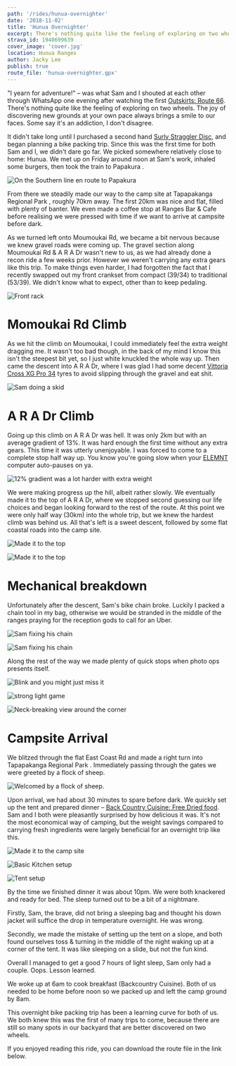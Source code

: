 ```yaml
---
path: '/rides/hunua-overnighter'
date: '2018-11-02'
title: 'Hunua Overnighter'
excerpt: There's nothing quite like the feeling of exploring on two wheels. The joy of discovering new grounds at your own pace always brings a smile to our faces. Some say it's an addiction, I don't disagree.
strava_id: 1940699639
cover_image: 'cover.jpg'
location: Hunua Ranges
author: Jacky Lee
publish: true
route_file: 'hunua-overnighter.gpx'
---
```


"I yearn for adventure!" – was what Sam and I shouted at each other through WhatsApp one evening after watching the first [Outskirts: Route 66](https://www.youtube.com/watch?v=Dh25fH5diwQ). There's nothing quite like the feeling of exploring on two wheels. The joy of discovering new grounds at your own pace always brings a smile to our faces. Some say it's an addiction, I don't disagree.

It didn't take long until I purchased a second hand [Surly Straggler Disc](https://surlybikes.com/bikes/straggler), and began planning a bike packing trip. Since this was the first time for both Sam and I, we didn't dare go far. We picked somewhere relatively close to home: Hunua. We met up on Friday around noon at Sam's work, inhaled some burgers, then took the <marker-link label="A" lat="-37.064982" lng="174.945096" zoom="15">train to Papakura </marker-link>.

![On the Southern line en route to Papakura](IMG_0171.jpg 'On the Southern line en route to Papakura')

From there we steadily made our way to the camp site at <marker-link label="B" lat="-36.972674" lng="175.253317" zoom="15">Tapapakanga Regional Park </marker-link>, roughly 70km away. The first 20km was nice and flat, filled with plenty of banter. We even made a coffee stop at <marker-link lat="-37.082379" lng="175.072498" zoom="15" label="C">Ranges Bar & Cafe</marker-link> before realising we were pressed with time if we want to arrive at campsite before dark.

As we turned left onto Moumoukai Rd, we became a bit nervous because we knew gravel roads were coming up. The gravel section along Moumoukai Rd & A R A Dr wasn't new to us, as we had already done a recon ride a few weeks prior. However we weren't carrying any extra gears like this trip. To make things even harder, I had forgotten the fact that I recently swapped out my front crankset from compact (39/34) to traditional (53/39). We didn't know what to expect, other than to keep pedaling.

![Front rack](IMG_0245.jpg 'I had a Surly 24-Pack Rack to carry the tent + dry bag of food + extra clothes')

# Momoukai Rd Climb

As we hit the climb on Moumoukai, I could immediately feel the extra weight dragging me. It wasn't too bad though, in the back of my mind I know this isn't the steepest bit yet, so I just white knuckled the whole way up. Then came the descent into A R A Dr, where I was glad I had some decent [Vittoria Cross XG Pro 34](https://www.bikeradar.com/road/gear/category/components/tyres/road/product/review-vittoria-cross-xg-pro-tyre-12-46757/) tyres to avoid slipping through the gravel and eat shit.

![Sam doing a skid](IMG_0249.jpg 'Do a skid, bro')

# A R A Dr Climb

Going up this climb on A R A Dr was hell. It was only 2km but with an average gradient of 13%. It was hard enough the first time without any extra gears. This time it was utterly unenjoyable. I was forced to come to a complete stop half way up. You know you're going slow when your [ELEMNT](https://au.wahoofitness.com/devices/bike-computers/gps-bike-computer-elemnt) computer auto-pauses on ya.

![12% gradient was a lot harder with extra weight](01.jpg '12% gradient was a lot harder with extra weight.')

We were making progress up the hill, albeit rather slowly. We eventually made it to the top of A R A Dr, where we stopped second guessing our life choices and began looking forward to the rest of the route. At this point we were only half way (30km) into the whole trip, but we knew the hardest climb was behind us. All that's left is a sweet descent, followed by some flat coastal roads into the camp site.

![Made it to the top](IMG_0258.jpg 'Which way? That way.')

![Made it to the top](IMG_0261.jpg 'We took a breather at the top, feeling relieved the toughest climb was over.')

# Mechanical breakdown

Unfortunately after the descent, Sam's bike chain broke. Luckily I packed a chain tool in my bag, otherwise we would be stranded in the middle of the ranges praying for the reception gods to call for an Uber.

![Sam fixing his chain](IMG_0282.jpg "Sam's bike chain broke.")

![Sam fixing his chain](cover.jpg "Sam's bike chain broke.")

Along the rest of the way we made plenty of quick stops when photo ops presents itself.

![Blink and you might just miss it](IMG_0338.jpg 'Blink and you might just miss it.')

![strong light game](IMG_0294.jpg 'The light game was very strong along this stretch of gravel roads.')

![Neck-breaking view around the corner](IMG_0326.jpg 'Neck-breaking view around the corner.')

# Campsite Arrival

We blitzed through the flat East Coast Rd and made a <marker-link lat="-36.983723" lng="175.248806" label="D" zoom="15">right turn into Tapapakanga Regional Park </marker-link>. Immediately passing through the gates we were greeted by a flock of sheep.

![Welcomed by a flock of sheep.](IMG_0220.jpg 'A peaceful section before arriving at the campgrounds, we were welcomed by a flock of sheep.')

Upon arrival, we had about 30 minutes to spare before dark. We quickly set up the tent and prepared dinner – [Back Country Cuisine: Free Dried food](https://backcountrycuisine.co.nz/). Sam and I both were pleasantly surprised by how delicious it was. It's not the most economical way of camping, but the weight savings compared to carrying fresh ingredients were largely beneficial for an overnight trip like this.

![Made it to the camp site](IMG_0350.jpg 'We finally made it to the camp site, with 30 minutes to spare before dark.')

![Basic Kitchen setup](IMG_0360.jpg 'Gascooker + Camping cups + Back Country Cuisine = delicious nomnoms.')

![Tent setup](IMG_0356.jpg 'We set up our tent next to a majestic looking tree.')

By the time we finished dinner it was about 10pm. We were both knackered and ready for bed. The sleep turned out to be a bit of a nightmare.

Firstly, Sam, the brave, did not bring a sleeping bag and thought his down jacket will suffice the drop in temperature overnight. He was wrong.

Secondly, we made the mistake of setting up the tent on a slope, and both found ourselves toss & turning in the middle of the night waking up at a corner of the tent. It was like sleeping on a slide, but not the fun kind.

Overall I managed to get a good 7 hours of light sleep, Sam only had a couple. Oops. Lesson learned.

We woke up at 6am to cook breakfast (Backcountry Cuisine). Both of us needed to be home before noon so we packed up and left the camp ground by 8am.

This overnight bike packing trip has been a learning curve for both of us. We both knew this was the first of many trips to come, because there are still so many spots in our backyard that are better discovered on two wheels.

If you enjoyed reading this ride, you can download the route file in the link below.
